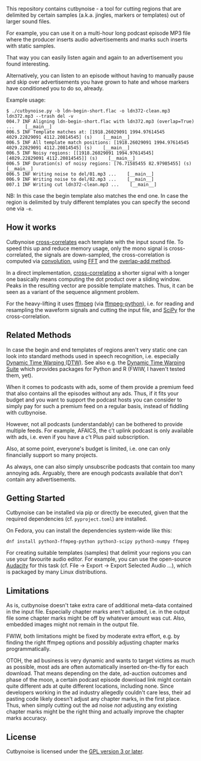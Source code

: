 This repository contains cutbynoise - a tool for cutting regions
that are delimited by certain samples (a.k.a. jingles, markers or
templates) out of larger sound files.

For example, you can use it on a multi-hour long podcast episode
MP3 file where the producer inserts audio advertisements and
marks such inserts with static samples.

That way you can easily listen again and again to an
advertisement you found interesting.

Alternatively, you can listen to an episode without having to
manually pause and skip over advertisements you have grown to
hate and whose markers have conditioned you to do so, already.

Example usage:

```
$ ./cutbynoise.py -b ldn-begin-short.flac -o ldn372-clean.mp3 ldn372.mp3 --trash del -v
004.7 INF Aligning ldn-begin-short.flac with ldn372.mp3 (overlap=True) ...    [__main__]
006.5 INF Template matches at: [1918.26029091 1994.97614545 4029.22829091 4112.20814545] (s)    [__main__]
006.5 INF All template match positions: [1918.26029091 1994.97614545 4029.22829091 4112.20814545] (s)    [__main__]
006.5 INF Noisy regions: [[1918.26029091 1994.97614545]  [4029.22829091 4112.20814545]] (s)    [__main__]
006.5 INF Duration(s) of noisy regions: [76.71585455 82.97985455] (s)    [__main__]
006.5 INF Writing noise to del/01.mp3 ...    [__main__]
006.9 INF Writing noise to del/02.mp3 ...    [__main__]
007.1 INF Writing cut ldn372-clean.mp3 ...    [__main__]
```

NB: In this case the begin template also matches the end one.
In case the region is delimited by truly different templates you
can specify the second one via `-e`.


## How it works

Cutbynoise [cross-correlates][cc] each template with the input
sound file. To speed this up and reduce memory usage, only the
mono signal is cross-correlated, the signals are down-sampled,
the cross-correlation is computed via [convolution][conv], using
[FFT][fft] and the [overlap-add method][oa].

In a direct implementation, [cross-correlating][cc] a shorter
signal with a longer one basically means computing the
dot product over a sliding window.
Peaks in the resulting vector are possible template matches.
Thus, it can be seen as a variant of the sequence alignment
problem.

For the heavy-lifting it uses [ffmpeg][ffmpeg] (via
[ffmpeg-python][ffmpegp]), i.e. for reading and resampling the
waveform signals and cutting the input file, and [SciPy][scipy]
for the cross-correlation.


## Related Methods

In case the begin and end templates of regions aren't very static
one can look into standard methods used in speech recognition,
i.e. especially [Dynamic Time Warping (DTW)][dtw]. See also e.g.
the [Dynamic Time Warping Suite][dtws] which provides packages
for Python and R (FWIW, I haven't tested them, yet).

When it comes to podcasts with ads, some of them provide a
premium feed that also contains all the episodes without any ads.
Thus, if it fits your budget and you want to support the podcast
hosts you can consider to simply pay for such a premium feed on a
regular basis, instead of fiddling with cutbynoise.

However, not all podcasts (understandably) can be bothered to
provide multiple feeds. For example, AFAICS, the c't uplink
podcast is only available with ads, i.e. even if you have a c't
Plus paid subscription.

Also, at some point, everyone's budget is limited, i.e. one can
only financially support so many projects.

As always, one can also simply unsubscribe podcasts that contain
too many annoying ads. Arguably, there are enough podcasts
available that don't contain any advertisements.


## Getting Started

Cutbynoise can be installed via pip or directly be executed,
given that the required dependencies (cf. `pyproject.toml`) are installed.

On Fedora, you can install the dependencies system-wide like this:

```
dnf install python3-ffmpeg-python python3-scipy python3-numpy ffmpeg
```

For creating suitable templates (samples) that delimit your
regions you can use your favourite audio editor. For example,
you can use the open-source [Audacity][audacity] for this task
(cf.  File -> Export -> Export Selected Audio ...), which is
packaged by many Linux distributions.


## Limitations

As is, cutbynoise doesn't take extra care of additional meta-data
contained in the input file.
Especially chapter marks aren't adjusted, i.e. in the output
file some chapter marks might be off by whatever amount was cut.
Also, embedded images might not remain in the output file.

FWIW, both limitations might be fixed by moderate extra effort,
e.g. by finding the right ffmpeg options and possibly adjusting
chapter marks programmatically.

OTOH, the ad business is very dynamic and wants to target
victims as much as possible, most ads are often automatically
inserted on-the-fly for each download. That means depending on
the date, ad-auction outcomes and phase of the moon, a certain
podcast episode download link might contain quite different ads
at quite different locations, including none.
Since developers working in the ad industry allegedly couldn't care
less, their ad pasting code likely doesn't adjust any chapter
marks, in the first place. Thus, when simply cutting out the ad
noise _not_ adjusting any existing chapter marks might be the
right thing and actually improve the chapter marks accuracy.


## License

Cutbynoise is licensed under the [GPL version 3 or later][gpl].


[cc]: https://en.wikipedia.org/wiki/Cross-correlation
[conv]: https://en.wikipedia.org/wiki/Cross-correlation#Properties
[fft]: https://en.wikipedia.org/wiki/Fast_Fourier_transform
[oa]: https://en.wikipedia.org/wiki/Overlap%E2%80%93add_method
[ffmpeg]: https://en.wikipedia.org/wiki/FFmpeg
[ffmpegp]: https://github.com/kkroening/ffmpeg-python
[scipy]: https://docs.scipy.org/doc/scipy/reference/generated/scipy.signal.correlate.html
[gpl]: https://en.wikipedia.org/wiki/GNU_General_Public_License
[dtw]: https://en.wikipedia.org/wiki/Dynamic_time_warping
[dtws]: https://dynamictimewarping.github.io/
[audacity]: https://en.wikipedia.org/wiki/Audacity_(audio_editor)

